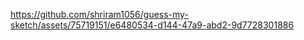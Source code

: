 



https://github.com/shriram1056/guess-my-sketch/assets/75719151/e6480534-d144-47a9-abd2-9d7728301886


